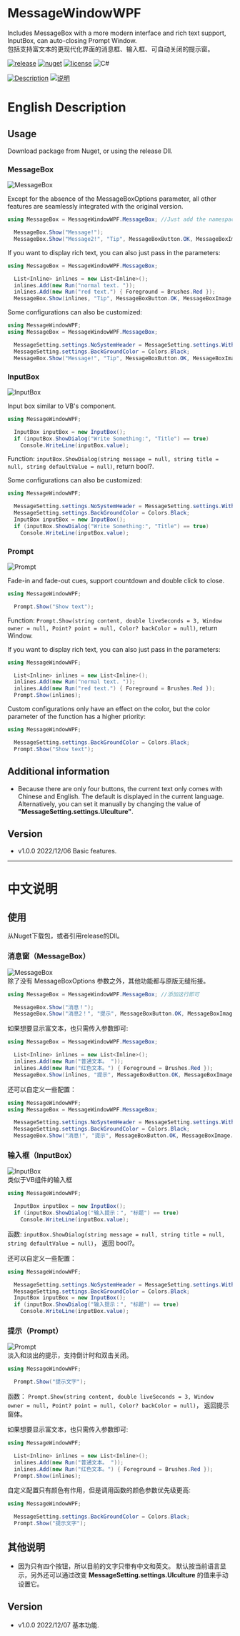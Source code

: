 # MessageWindowWPF
Includes MessageBox with a more modern interface and rich text support, InputBox, can auto-closing Prompt Window.      
包括支持富文本的更现代化界面的消息框、输入框、可自动关闭的提示窗。 


[![release](https://img.shields.io/static/v1?label=release&message=1.0.0&color=green&logo=github)](https://github.com/tp1415926535/MessageWindowWPF/releases) 
[![nuget](https://img.shields.io/static/v1?label=nuget&message=1.0.0&color=lightblue&logo=nuget)](https://www.nuget.org/packages/MessageWindowWPF) 
[![license](https://img.shields.io/static/v1?label=license&message=MIT&color=silver)](https://github.com/tp1415926535/MessageWindowWPF/blob/master/LICENSE) 
![C#](https://img.shields.io/github/languages/top/tp1415926535/MessageWindowWPF)        

[![Description](https://img.shields.io/static/v1?label=English&message=Description&color=yellow)](https://github.com/tp1415926535/MessageWindowWPF#english-description) 
[![说明](https://img.shields.io/static/v1?label=中文&message=说明&color=red)](https://github.com/tp1415926535/MessageWindowWPF#中文说明)      
       
       
# English Description
## Usage   
Download package from Nuget, or using the release Dll.   
  
### MessageBox 
![MessageBox]()       
      
Except for the absence of the MessageBoxOptions parameter, all other features are seamlessly integrated with the original version.   
```c#
using MessageBox = MessageWindowWPF.MessageBox; //Just add the namespace

  MessageBox.Show("Message!");
  MessageBox.Show("Message2!", "Tip", MessageBoxButton.OK, MessageBoxImage.Information);
```
If you want to display rich text, you can also just pass in the parameters:
```c#
using MessageBox = MessageWindowWPF.MessageBox; 

  List<Inline> inlines = new List<Inline>();
  inlines.Add(new Run("normal text. "));
  inlines.Add(new Run("red text.") { Foreground = Brushes.Red });
  MessageBox.Show(inlines, "Tip", MessageBoxButton.OK, MessageBoxImage.Information);
```

Some configurations can also be customized:
```c#
using MessageWindowWPF;
using MessageBox = MessageWindowWPF.MessageBox;

  MessageSetting.settings.NoSystemHeader = MessageSetting.settings.WithCornerRadius = true; //Without system title bar, and change to rounded corners
  MessageSetting.settings.BackGroundColor = Colors.Black;
  MessageBox.Show("Message!", "Tip", MessageBoxButton.OK, MessageBoxImage.Information);
```

### InputBox
![InputBox]()      

Input box similar to VB's component.
```c#
using MessageWindowWPF;

  InputBox inputBox = new InputBox();
  if (inputBox.ShowDialog("Write Something:", "Title") == true)
    Console.WriteLine(inputBox.value);
```
Function: `inputBox.ShowDialog(string message = null, string title = null, string defaultValue = null)`, return bool?.

Some configurations can also be customized:
```c#
using MessageWindowWPF;

  MessageSetting.settings.NoSystemHeader = MessageSetting.settings.WithCornerRadius = true;
  MessageSetting.settings.BackGroundColor = Colors.Black;
  InputBox inputBox = new InputBox();
  if (inputBox.ShowDialog("Write Something:", "Title") == true)
    Console.WriteLine(inputBox.value);
```

### Prompt
![Prompt]()      

Fade-in and fade-out cues, support countdown and double click to close.
```c#
using MessageWindowWPF;

  Prompt.Show("Show text");
```
Function: `Prompt.Show(string content, double liveSeconds = 3, Window owner = null, Point? point = null, Color? backColor = null)`, return Window.

If you want to display rich text, you can also just pass in the parameters:
```c#
using MessageWindowWPF;

  List<Inline> inlines = new List<Inline>();
  inlines.Add(new Run("normal text. "));
  inlines.Add(new Run("red text.") { Foreground = Brushes.Red });
  Prompt.Show(inlines);
```

Custom configurations only have an effect on the color, but the color parameter of the function has a higher priority:
```c#
using MessageWindowWPF;

  MessageSetting.settings.BackGroundColor = Colors.Black;
  Prompt.Show("Show text");
```

## Additional information
* Because there are only four buttons, the current text only comes with Chinese and English. 
The default is displayed in the current language. Alternatively, you can set it manually by changing the value of **"MessageSetting.settings.UIculture"**. 

## Version   
* v1.0.0 2022/12/06 Basic features. 
---
   
# 中文说明   

## 使用   
从Nuget下载包，或者引用release的Dll。   
  
### 消息窗（MessageBox）
![MessageBox]()      
除了没有 MessageBoxOptions 参数之外，其他功能都与原版无缝衔接。     
```c#
using MessageBox = MessageWindowWPF.MessageBox; //添加这行即可

  MessageBox.Show("消息！");
  MessageBox.Show("消息2！", "提示", MessageBoxButton.OK, MessageBoxImage.Information);
```
如果想要显示富文本，也只需传入参数即可:
```c#
using MessageBox = MessageWindowWPF.MessageBox; 

  List<Inline> inlines = new List<Inline>();
  inlines.Add(new Run("普通文本。 "));
  inlines.Add(new Run("红色文本。") { Foreground = Brushes.Red });
  MessageBox.Show(inlines, "提示", MessageBoxButton.OK, MessageBoxImage.Information);
```

还可以自定义一些配置：
```c#
using MessageWindowWPF;
using MessageBox = MessageWindowWPF.MessageBox;

  MessageSetting.settings.NoSystemHeader = MessageSetting.settings.WithCornerRadius = true;//不使用系统标题栏，以及变为圆角
  MessageSetting.settings.BackGroundColor = Colors.Black;
  MessageBox.Show("消息!", "提示", MessageBoxButton.OK, MessageBoxImage.Information);
```

### 输入框（InputBox）
![InputBox]()      
类似于VB组件的输入框
```c#
using MessageWindowWPF;

  InputBox inputBox = new InputBox();
  if (inputBox.ShowDialog("输入提示：", "标题") == true)
    Console.WriteLine(inputBox.value);
```
函数: `inputBox.ShowDialog(string message = null, string title = null, string defaultValue = null)`， 返回 bool?。

还可以自定义一些配置：
```c#
using MessageWindowWPF;

  MessageSetting.settings.NoSystemHeader = MessageSetting.settings.WithCornerRadius = true;
  MessageSetting.settings.BackGroundColor = Colors.Black;
  InputBox inputBox = new InputBox();
  if (inputBox.ShowDialog("输入提示：", "标题") == true)
    Console.WriteLine(inputBox.value);
```

### 提示（Prompt）
![Prompt]()      
淡入和淡出的提示，支持倒计时和双击关闭。
```c#
using MessageWindowWPF;

  Prompt.Show("提示文字");
```
函数： `Prompt.Show(string content, double liveSeconds = 3, Window owner = null, Point? point = null, Color? backColor = null)`， 返回提示窗体。

如果想要显示富文本，也只需传入参数即可:
```c#
using MessageWindowWPF;

  List<Inline> inlines = new List<Inline>();
  inlines.Add(new Run("普通文本。 "));
  inlines.Add(new Run("红色文本。") { Foreground = Brushes.Red });
  Prompt.Show(inlines);
```

自定义配置只有颜色有作用，但是调用函数的颜色参数优先级更高:
```c#
using MessageWindowWPF;

  MessageSetting.settings.BackGroundColor = Colors.Black;
  Prompt.Show("提示文字");
```

## 其他说明
* 因为只有四个按钮，所以目前的文字只带有中文和英文。
默认按当前语言显示，另外还可以通过改变 **MessageSetting.settings.UIculture** 的值来手动设置它。

## Version   
* v1.0.0 2022/12/07 基本功能. 
